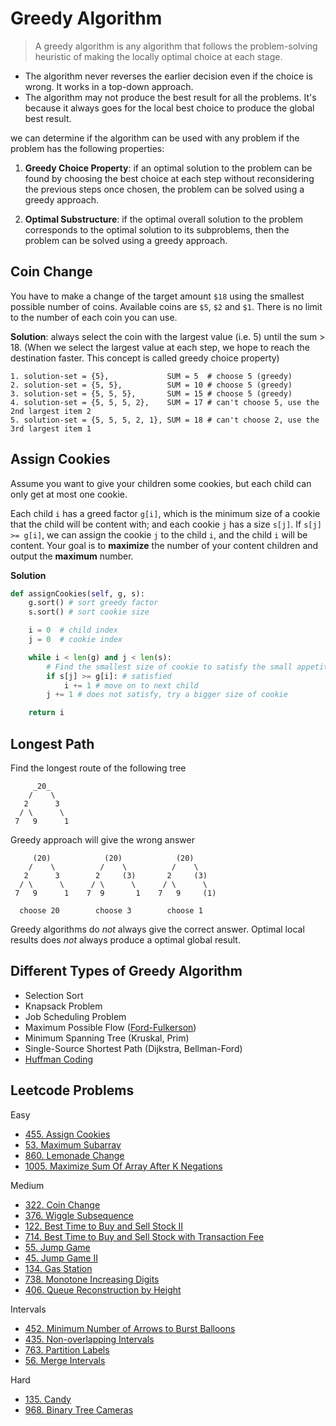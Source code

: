 # Greedy Algorithm

> A greedy algorithm is any algorithm that follows the problem-solving heuristic of making the locally optimal choice at each stage.

- The algorithm never reverses the earlier decision even if the choice is wrong. It works in a top-down approach.
- The algorithm may not produce the best result for all the problems. It's because it always goes for the local best choice to produce the global best result.

we can determine if the algorithm can be used with any problem if the problem has the following properties:

1. **Greedy Choice Property**: if an optimal solution to the problem can be found by choosing the best choice at each step without reconsidering the previous steps once chosen, the problem can be solved using a greedy approach.

2. **Optimal Substructure**: if the optimal overall solution to the problem corresponds to the optimal solution to its subproblems, then the problem can be solved using a greedy approach.

## Coin Change

You have to make a change of the target amount `$18` using the smallest possible number of coins. Available coins are `$5`, `$2` and `$1`. There is no limit to the number of each coin you can use.

**Solution**: always select the coin with the largest value (i.e. 5) until the sum > 18. (When we select the largest value at each step, we hope to reach the destination faster. This concept is called greedy choice property)
```
1. solution-set = {5},             SUM = 5  # choose 5 (greedy)
2. solution-set = {5, 5},          SUM = 10 # choose 5 (greedy)
3. solution-set = {5, 5, 5},       SUM = 15 # choose 5 (greedy)
4. solution-set = {5, 5, 5, 2},    SUM = 17 # can't choose 5, use the 2nd largest item 2
5. solution-set = {5, 5, 5, 2, 1}, SUM = 18 # can't choose 2, use the 3rd largest item 1
```

## Assign Cookies

Assume you want to give your children some cookies, but each child can only get at most one cookie.

Each child `i` has a greed factor `g[i]`, which is the minimum size of a cookie that the child will be content with; and each cookie `j` has a size `s[j]`. If `s[j] >= g[i]`, we can assign the cookie `j` to the child `i`, and the child `i` will be content. Your goal is to **maximize** the number of your content children and output the **maximum** number.

**Solution**
```py
def assignCookies(self, g, s):
    g.sort() # sort greedy factor
    s.sort() # sort cookie size

    i = 0  # child index
    j = 0  # cookie index

    while i < len(g) and j < len(s):
        # Find the smallest size of cookie to satisfy the small appetite child
        if s[j] >= g[i]: # satisfied
            i += 1 # move on to next child
        j += 1 # does not satisfy, try a bigger size of cookie

    return i
```

## Longest Path

Find the longest route of the following tree
```
     _20_
    /    \
   2      3
  / \      \
 7   9      1
```

Greedy approach will give the wrong answer
```
     (20)            (20)            (20)
    /    \          /    \          /    \
   2      3        2     (3)       2     (3)
  / \      \      / \      \      / \      \
 7   9      1    7  9       1    7   9     (1)

  choose 20        choose 3        choose 1
```

Greedy algorithms do _not_ always give the correct answer. Optimal local results does _not_ always produce a optimal global result.

## Different Types of Greedy Algorithm

- Selection Sort
- Knapsack Problem
- Job Scheduling Problem
- Maximum Possible Flow ([Ford-Fulkerson](https://www.programiz.com/dsa/ford-fulkerson-algorithm))
- Minimum Spanning Tree (Kruskal, Prim)
- Single-Source Shortest Path (Dijkstra, Bellman-Ford)
- [Huffman Coding](https://www.programiz.com/dsa/huffman-coding)

## Leetcode Problems

Easy
- [455. Assign Cookies](https://leetcode.com/problems/assign-cookies/)
- [53. Maximum Subarray](https://leetcode.com/problems/maximum-subarray/)
- [860. Lemonade Change](https://leetcode.com/problems/lemonade-change/)
- [1005. Maximize Sum Of Array After K Negations](https://leetcode.com/problems/maximize-sum-of-array-after-k-negations/)

Medium
- [322. Coin Change](https://leetcode.com/problems/coin-change/)
- [376. Wiggle Subsequence](https://leetcode.com/problems/wiggle-subsequence/)
- [122. Best Time to Buy and Sell Stock II](https://leetcode.com/problems/best-time-to-buy-and-sell-stock-ii/)
- [714. Best Time to Buy and Sell Stock with Transaction Fee](https://leetcode.com/problems/best-time-to-buy-and-sell-stock-with-transaction-fee/)
- [55. Jump Game](https://leetcode.com/problems/jump-game/)
- [45. Jump Game II](https://leetcode.com/problems/jump-game-ii/)
- [134. Gas Station](https://leetcode.com/problems/gas-station/)
- [738. Monotone Increasing Digits](https://leetcode.com/problems/monotone-increasing-digits/)
- [406. Queue Reconstruction by Height](https://leetcode.com/problems/queue-reconstruction-by-height/)

Intervals

- [452. Minimum Number of Arrows to Burst Balloons](https://leetcode.com/problems/minimum-number-of-arrows-to-burst-balloons/)
- [435. Non-overlapping Intervals](https://leetcode.com/problems/non-overlapping-intervals/)
- [763. Partition Labels](https://leetcode.com/problems/partition-labels/)
- [56. Merge Intervals](https://leetcode.com/problems/merge-intervals/)

Hard
- [135. Candy](https://leetcode.com/problems/candy/)
- [968. Binary Tree Cameras](https://leetcode.com/problems/binary-tree-cameras/)